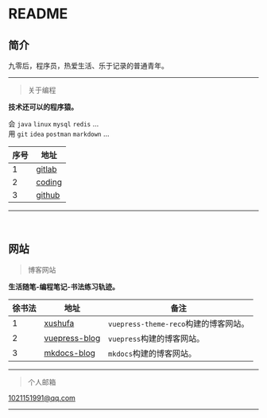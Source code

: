 # README

## 简介

九零后，程序员，热爱生活、乐于记录的普通青年。

---

> 关于编程

**技术还可以的程序猿。**

会 `java`  `linux`  `mysql` `redis` ...  <br/>
用 `git` `idea` `postman` `markdown` ...  <br/>

| 序号 | 地址        |
| ---- | ----------- |
| 1    | [gitlab]( https://gitlab.com/xuyq123/MyNotes )             |  
| 2    | [coding]( https://xyqin.coding.net/public/my/MyNotes/git )	|
| 3    | [github]( https://github.com/scott180/MyNotes )            |  

---

<br/>

## 网站

> 博客网站

**生活随笔-编程笔记-书法练习轨迹。**

| 徐书法 | 地址        |  备注          |
| -----  | ----------- |  ------------- |
| 1      | [xushufa]( https://xushufa.cn )                  	    | `vuepress-theme-reco`构建的博客网站。|
| 2      | [vuepress-blog]( https://vuepress-blog.xushufa.cn )  	| `vuepress`构建的博客网站。           |
| 3      | [mkdocs-blog]( https://xuyq123.gitlab.io/mkdocs-blog )   | `mkdocs`构建的博客网站。             |

---

> 个人邮箱 

1021151991@qq.com 

---

